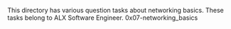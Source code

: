 This directory has various question tasks about networking basics.
These tasks belong to ALX Software Engineer.
0x07-networking_basics
